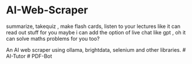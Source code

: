 # AI-Web-Scraper

summarize, takequiz , make flash cards, listen to your lectures like it can read out stuff for you maybe i can add the option of live chat like gpt ,  oh it can solve maths problems for you too?

An AI web scraper using ollama, brightdata, selenium and other libraries.
#   A I - T u t o r 
 
 #   P D F - B o t 
 
 
